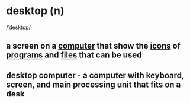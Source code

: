 # desktop (n)

/ˈdesktɒp/

## a screen on a [computer](../c/computer-n.md#an-electronic-machine-that-can-store-organize-and-find-information-do-processes-with-numbers-and-other-data-and-control-other-machines) that show the [icons](../i/icon-n.md#a-small-symbol-on-a-computer-or-smartphone-screen-that-represents-a-program-or-a-file) of [programs](../p/program-n.md#a-set-of-instructions-in-code-that-controls-the-operations-or-functions-of-a-computer) and [files](../f/file-n.md#a-collection-of-information-stored-together-in-a-computer-under-a-particular-name) that can be used

## desktop computer - a computer with keyboard, screen, and main processing unit that fits on a desk